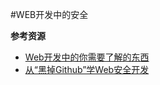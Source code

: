 #WEB开发中的安全

__参考资源__

* [Web开发中的你需要了解的东西](http://coolshell.cn/articles/6043.html)
* [从“黑掉Github”学Web安全开发](http://coolshell.cn/articles/11021.html)
